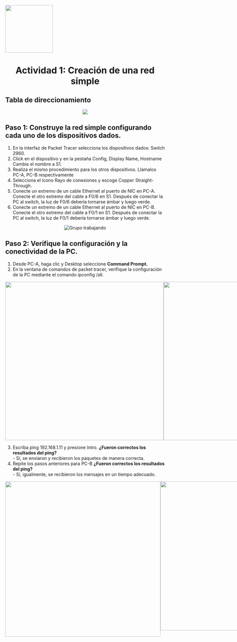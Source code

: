 <p align="left">
  <img src="https://semanadelcannabis.cayetano.edu.pe/assets/img/logo-upch.png" width="150">
  <h1 align="center">Actividad 1: Creación de una red simple</h1>
</p>

## Tabla de direccionamiento

<p align= "center">
  <img src="https://github.com/EdwinJaraOFC/CDRGrupo5/assets/150296803/5113ce59-074a-41af-ab72-f77504316a8a">
</p>

## Paso 1: Construye la red simple configurando cada uno de los dispositivos dados.
1. En la interfaz de Packet Tracer selecciona los dispositivos dados: Switch 2960.
2. Click en el dispositivo y en la pestaña Config, Display Name, Hostname Cambia el nombre a S1.
3. Realiza el mismo procedimiento para los otros dispositivos. Llamalos PC-A, PC-B respectivamente
4. Selecciona el ícono Rayo de conexiones y escoge Copper Straight-Through.
5. Conecte un extremo de un cable Ethernet al puerto de NIC en PC-A. Conecte el otro extremo del cable a F0/6 en S1. Después de conectar la PC al switch, la luz de F0/6 debería tornarse ámbar y luego verde.
6. Conecte un extremo de un cable Ethernet al puerto de NIC en PC-B. Conecte el otro extremo del cable a F0/1 en S1. Después de conectar la PC al switch, la luz de F0/1 debería tornarse ámbar y luego verde.

<p align= "center">
  <img src="https://github.com/EdwinJaraOFC/CDRGrupo5/assets/150296803/bb6b0c33-0db4-4149-afbb-e82ca78e8524" alt="Grupo trabajando" />
</p>

## Paso 2: Verifique la configuración y la conectividad de la PC.

1. Desde PC-A, haga clic y Desktop seleccione **Command Prompt.**
2. En la ventana de comandos de packet tracer, verifique la configuración de la PC mediante el comando ipconfig /all.

<div align="center"; style="display: flex; justify-content: space-between;">
  <img src="https://github.com/EdwinJaraOFC/CDRPersonal/assets/150296803/cc8c24e7-76cd-4475-92f2-ce675635f3ab" width="500px">
  <img src="https://github.com/EdwinJaraOFC/CDRPersonal/assets/150296803/24319b4a-fa2f-4a47-a0a6-3a694219498a" width="500px">
</div>

3. Escriba ping 192.168.1.11 y presione Intro. **¿Fueron correctos los resultados del ping?** <br>- Sí, se enviaron y recibieron los paquetes de manera correcta.
4. Repite los pasos anteriores para PC-B **¿Fueron correctos los resultados del ping?** <br>- Sí, igualmente, se recibieron los mensajes en un tiempo adecuado.

<div align="center"; style="display: flex; justify-content: space-between;">
  <img src="https://github.com/EdwinJaraOFC/CDRPersonal/assets/150296803/36a03460-f419-4d66-aaf0-f5db797fbaf0" width="490px">
  <img src="https://github.com/EdwinJaraOFC/CDRPersonal/assets/150296803/ddb474f0-2486-4d3b-9d06-1979c6edffef" width="470px">
</div>
